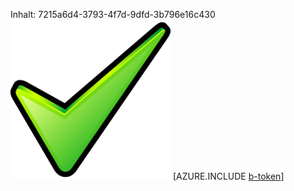 Inhalt: 7215a6d4-3793-4f7d-9dfd-3b796e16c430![Bild](91f40f19-92a1-4f7f-87ba-d75d1d7864ff.png)
[AZURE.INCLUDE [b-token](1af79ea5-3159-4de6-b0d5-58e28b90229c.md)]
